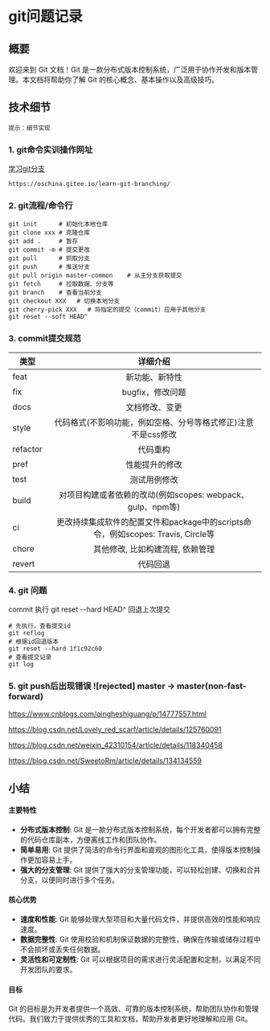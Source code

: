 # git问题记录

## 概要
欢迎来到 Git 文档！Git 是一款分布式版本控制系统，广泛用于协作开发和版本管理。本文档将帮助你了解 Git 的核心概念、基本操作以及高级技巧。

## 技术细节
`提示：细节实现`

### 1. git命令实训操作网址
[学习git分支](https://oschina.gitee.io/learn-git-branching/)
```shell
https://oschina.gitee.io/learn-git-branching/
```

### 2. git流程/命令行
```shell
git init      # 初始化本地仓库
git clone xxx # 克隆仓库
git add .     # 暂存
git commit -m # 提交更改
git pull      # 抓取分支
git push      # 推送分支
git pull origin master-common    # 从主分支获取提交
git fetch     # 拉取数据、分支等
git branch    # 查看当前分支
git checkout XXX   # 切换本地分支
git cherry-pick XXX   # 将指定的提交（commit）应用于其他分支
git reset --soft HEAD^
```

### 3. commit提交规范
| 类型     |   详细介绍  
| ----------- | :-------: |
|  feat |   新功能、新特性   |
|  fix  |   bugfix，修改问题   |
|  docs  |   文档修改、变更   |
|  style  |   代码格式(不影响功能，例如空格、分号等格式修正)注意不是css修改   |
|  refactor  |   代码重构   |
|  pref  |   性能提升的修改   |
|  test  |   测试用例修改   |
|  build  |   对项目构建或者依赖的改动(例如scopes: webpack、gulp、npm等)   |
|  ci  |   更改持续集成软件的配置文件和package中的scripts命令，例如scopes: Travis, Circle等   |
|  chore  |   其他修改, 比如构建流程, 依赖管理   |
|  revert  |   代码回退   |

### 4. git 问题
commit 执行 git reset --hard HEAD^  回退上次提交
```shell
# 先执行，查看提交id
git reflog
# 根据id回退版本
git reset --hard 1f1c92c60
# 查看提交记录
git log
```

### 5. git push后出现错误 ![rejected] master -> master(non-fast-forward)
https://www.cnblogs.com/qingheshiguang/p/14777557.html

https://blog.csdn.net/Lovely_red_scarf/article/details/125760091

https://blog.csdn.net/weixin_42310154/article/details/118340458

https://blog.csdn.net/SweetoRm/article/details/134134559


## 小结
#### 主要特性
- **分布式版本控制**: Git 是一款分布式版本控制系统，每个开发者都可以拥有完整的代码仓库副本，方便离线工作和团队协作。
- **简单易用**: Git 提供了简洁的命令行界面和直观的图形化工具，使得版本控制操作更加容易上手。
- **强大的分支管理**: Git 提供了强大的分支管理功能，可以轻松创建、切换和合并分支，以便同时进行多个任务。
#### 核心优势
- **速度和性能**: Git 能够处理大型项目和大量代码文件，并提供高效的性能和响应速度。
- **数据完整性**: Git 使用校验和机制保证数据的完整性，确保在传输或储存过程中不会损坏或丢失任何数据。
- **灵活性和可定制性**: Git 可以根据项目的需求进行灵活配置和定制，以满足不同开发团队的要求。
#### 目标
Git 的目标是为开发者提供一个高效、可靠的版本控制系统，帮助团队协作和管理代码。我们致力于提供优秀的工具和文档，帮助开发者更好地理解和应用 Git。
